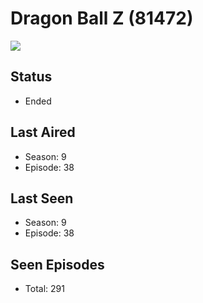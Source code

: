 # Dragon Ball Z (81472)

<img src="https://dg31sz3gwrwan.cloudfront.net/poster/81472/351521-0-optimized.jpg" />

## Status
* Ended
## Last Aired
* Season: 9
* Episode: 38
## Last Seen
* Season: 9
* Episode: 38
## Seen Episodes
* Total: 291
